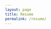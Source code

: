 ```yaml
---
layout: page
title: Resume
permalink: /resume/
---
```

<object data="https://drive.google.com/file/d/1kWfv6P9dvEPt2v764-yJ3oX3bk32VoRk/view?usp=sharing" width="1000" height="1000" type='application/pdf'/></object>
